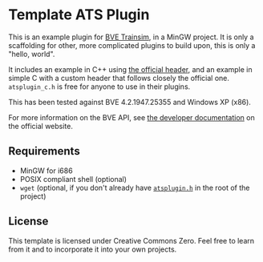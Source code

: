 Template ATS Plugin
===================

This is an example plugin for [BVE Trainsim][1], in a MinGW project. It is only
a scaffolding for other, more complicated plugins to build upon, this is only a
"hello, world".

It includes an example in C++ using [the official header][3], and an example in
simple C with a custom header that follows closely the official one.
`atsplugin_c.h` is free for anyone to use in their plugins.

This has been tested against BVE 4.2.1947.25355 and Windows XP (x86).

For more information on the BVE API, see [the developer documentation][2] on the
official website.

Requirements
------------

- MinGW for i686
- POSIX compliant shell (optional)
- `wget` (optional, if you don't already have [`atsplugin.h`][3] in the root of
  the project)

License
-------

This template is licensed under Creative Commons Zero. Feel free to learn from
it and to incorporate it into your own projects.

[1]: https://bvets.net/
[2]: https://bvets.net/en/edit/
[3]: https://bvets.net/jp/edit/formats/vehicle/atsplugin.h